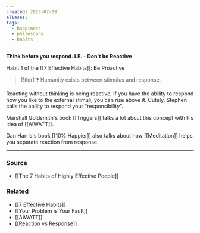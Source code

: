 ```yaml
---
created: 2023-07-08
aliases: 
tags:
  - happiness
  - philosophy
  - habits
---
```

**Think before you respond. I.E. - Don't be Reactive**

Habit 1 of the [[7 Effective Habits]]: Be Proactive 

> [!tldr] ❓ Humanity exists between stimulus and response.

Reacting without thinking is being reactive. If you have the ability to respond how you like to the external stimuli, you can rise above it. Cutely, Stephen calls the ability to respond your “responsibility”.

Marshall Goldsmith's book [[Triggers]] talks a lot about this concept with his idea of [[AIWATT]].

Dan Harris's book [[10% Happier]] also talks about how [[Meditation]] helps you separate reaction from response.

****
### Source
- [[The 7 Habits of Highly Effective People]]

### Related
- [[7 Effective Habits]]
- [[Your Problem is Your Fault]]
- [[AIWATT]] 
- [[Reaction vs Response]]